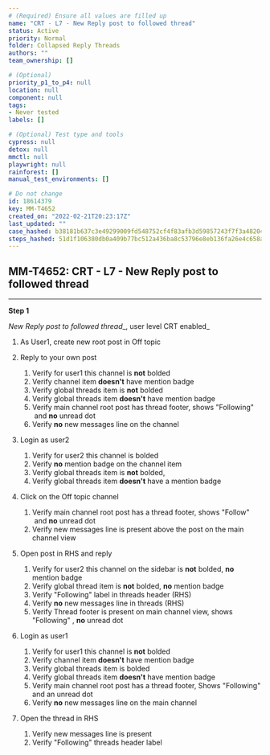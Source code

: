 ```yaml
---
# (Required) Ensure all values are filled up
name: "CRT - L7 - New Reply post to followed thread"
status: Active
priority: Normal
folder: Collapsed Reply Threads
authors: ""
team_ownership: []

# (Optional)
priority_p1_to_p4: null
location: null
component: null
tags: 
- Never tested
labels: []

# (Optional) Test type and tools
cypress: null
detox: null
mmctl: null
playwright: null
rainforest: []
manual_test_environments: []

# Do not change
id: 18614379
key: MM-T4652
created_on: "2022-02-21T20:23:17Z"
last_updated: ""
case_hashed: b38181b637c3e49299009fd548752cf4f83afb3d59857243f7f3a482043ba3e30275e8317370fde085151c488bf52080
steps_hashed: 51d1f106380db0a409b77bc512a436ba8c53796e8eb136fa26e4c658a63fcf1854097efc95856362aa51e13a2361508f
---
```


<!-- (Auto-generated) Based on frontmatter's "key" and "name" -->

## MM-T4652: CRT - L7 - New Reply post to followed thread

---

**Step 1**

_New Reply post to followed thread_\_, user level CRT enabled\_

1. As User1, create new root post in Off topic

2. Reply to your own post

   1. Verify for user1 this channel is **not** bolded
   2. Verify channel item **doesn't** have mention badge
   3. Verify global threads item is **not** bolded
   4. Verify global threads item **doesn't** have mention badge
   5. Verify main channel root post has thread footer, shows "Following"  and **no** unread dot
   6. Verify **no** new messages line on the channel

3. Login as user2

   1. Verify for user2 this channel is bolded
   2. Verify **no** mention badge on the channel item
   3. Verify global threads item is **not** bolded, 
   4. Verify global threads item **doesn't** have a mention badge

4. Click on the Off topic channel

   1. Verify main channel root post has a thread footer, shows "Follow"  and **no** unread dot 
   2. Verify new messages line is present above the post on the main channel view

5. Open post in RHS and reply 

   1. Verify for user2 this channel on the sidebar is **not** bolded, **no** mention badge
   2. Verify global thread item is **not** bolded, **no** mention badge
   3. Verify "Following" label in threads header (RHS)
   4. Verify **no** new messages line in threads (RHS)
   5. Verify Thread footer is present on main channel view, shows "Following" , **no** unread dot

6. Login as user1

   1. Verify for user1 this channel is **not** bolded
   2. Verify channel item **doesn't** have mention badge
   3. Verify global threads item is bolded
   4. Verify global threads item **doesn't** have mention badge
   5. Verify main channel root post has a thread footer, Shows "Following" and an unread dot
   6. Verify **no** new messages line on the main channel

7. Open the thread in RHS

   1. Verify new messages line is present
   2. Verify "Following" threads header label
